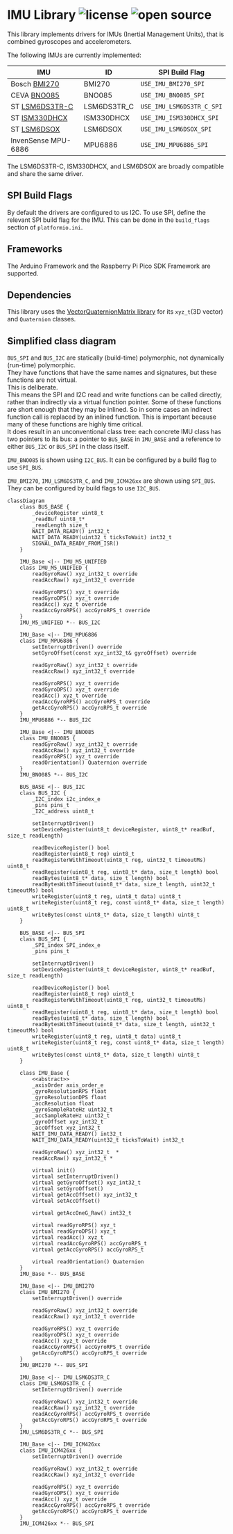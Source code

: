 # IMU Library ![license](https://img.shields.io/badge/license-MIT-green) ![open source](https://badgen.net/badge/open/source/blue?icon=github)

This library implements drivers for IMUs (Inertial Management Units), that is combined gyroscopes and accelerometers.

The following IMUs are currently implemented:

| IMU                                                                                  | ID          | SPI Build Flag            |
| -------------------------------------------------------------------------------------| ----------- | ------------------------- |
| Bosch [BMI270](https://www.bosch-sensortec.com/products/motion-sensors/imus/bmi270/) | BMI270      | `USE_IMU_BMI270_SPI`      |
| CEVA [BNO085](https://www.ceva-ip.com/product/bno-9-axis-imu/)                       | BNO085      | `USE_IMU_BNO085_SPI`      |
| ST [LSM6DS3TR-C](https://www.st.com/en/mems-and-sensors/lsm6ds3tr-c.html)            | LSM6DS3TR_C | `USE_IMU_LSM6DS3TR_C_SPI` |
| ST [ISM330DHCX](https://www.st.com/en/mems-and-sensors/ism330dhcx.html)              | ISM330DHCX  | `USE_IMU_ISM330DHCX_SPI`  |
| ST [LSM6DSOX](https://www.st.com/en/mems-and-sensors/lsm6dsox.html)                  | LSM6DSOX    | `USE_IMU_LSM6DSOX_SPI`        |
| InvenSense MPU-6886                                                                  | MPU6886     | `USE_IMU_MPU6886_SPI`     |

The LSM6DS3TR-C, ISM330DHCX, and LSM6DSOX are broadly compatible and share the same driver.

## SPI Build Flags

By default the drivers are configured to us I2C. To use SPI, define the relevant SPI build flag for the IMU. This can be done in the `build_flags` section of `platformio.ini`.

## Frameworks

The Arduino Framework and the Raspberry Pi Pico SDK Framework are supported.

## Dependencies

This library uses the [VectorQuaternionMatrix library](https://github.com/martinbudden/Library-VectorQuaternionMatrix)
for its `xyz_t`(3D vector) and `Quaternion` classes.

## Simplified class diagram

`BUS_SPI` and `BUS_I2C` are statically (build-time) polymorphic, not dynamically (run-time) polymorphic.<br>
They have functions that have the same names and signatures, but these functions are not virtual.<br>
This is deliberate.<br>
This means the SPI and I2C read and write functions can be called directly, rather than indirectly via a virtual function pointer.
Some of these functions are short enough that they may be inlined. So in some cases an indirect function call is replaced by an
inlined function. This is important because many of these functions are highly time critical.<br>
It does result in an unconventional class tree: each concrete IMU class has two pointers to its bus: a pointer to `BUS_BASE` in `IMU_BASE`
and a reference to either `BUS_I2C` or `BUS_SPI` in the class itself.

`IMU_BNO085` is shown using `I2C_BUS`. It can be configured by a build flag to use `SPI_BUS`.

`IMU_BMI270`, `IMU_LSM6DS3TR_C`, and `IMU_ICM426xx` are shown using `SPI_BUS`. They can be configured by build flags to use `I2C_BUS`.

```mermaid
classDiagram
    class BUS_BASE {
        _deviceRegister uint8_t
        _readBuf uint8_t*
        _readLength size_t
        WAIT_DATA_READY() int32_t
        WAIT_DATA_READY(uint32_t ticksToWait) int32_t
        SIGNAL_DATA_READY_FROM_ISR()
    }

    IMU_Base <|-- IMU_M5_UNIFIED
    class IMU_M5_UNIFIED {
        readGyroRaw() xyz_int32_t override
        readAccRaw() xyz_int32_t override

        readGyroRPS() xyz_t override
        readGyroDPS() xyz_t override
        readAcc() xyz_t override
        readAccGyroRPS() accGyroRPS_t override
    }
    IMU_M5_UNIFIED *-- BUS_I2C

    IMU_Base <|-- IMU_MPU6886
    class IMU_MPU6886 {
        setInterruptDriven() override
        setGyroOffset(const xyz_int32_t& gyroOffset) override

        readGyroRaw() xyz_int32_t override
        readAccRaw() xyz_int32_t override

        readGyroRPS() xyz_t override
        readGyroDPS() xyz_t override
        readAcc() xyz_t override
        readAccGyroRPS() accGyroRPS_t override
        getAccGyroRPS() accGyroRPS_t override
    }
    IMU_MPU6886 *-- BUS_I2C

    IMU_Base <|-- IMU_BNO085
    class IMU_BNO085 {
        readGyroRaw() xyz_int32_t override
        readAccRaw() xyz_int32_t override
        readGyroRPS() xyz_t override
        readOrientation() Quaternion override
    }
    IMU_BNO085 *-- BUS_I2C

    BUS_BASE <|-- BUS_I2C
    class BUS_I2C {
        _I2C_index i2c_index_e
        _pins pins_t
        _I2C_address uint8_t

        setInterruptDriven()
        setDeviceRegister(uint8_t deviceRegister, uint8_t* readBuf, size_t readLength)

        readDeviceRegister() bool
        readRegister(uint8_t reg) uint8_t
        readRegisterWithTimeout(uint8_t reg, uint32_t timeoutMs) uint8_t
        readRegister(uint8_t reg, uint8_t* data, size_t length) bool
        readBytes(uint8_t* data, size_t length) bool
        readBytesWithTimeout(uint8_t* data, size_t length, uint32_t timeoutMs) bool
        writeRegister(uint8_t reg, uint8_t data) uint8_t
        writeRegister(uint8_t reg, const uint8_t* data, size_t length) uint8_t
        writeBytes(const uint8_t* data, size_t length) uint8_t
    }

    BUS_BASE <|-- BUS_SPI
    class BUS_SPI {
        _SPI_index SPI_index_e
        _pins pins_t

        setInterruptDriven()
        setDeviceRegister(uint8_t deviceRegister, uint8_t* readBuf, size_t readLength)

        readDeviceRegister() bool
        readRegister(uint8_t reg) uint8_t
        readRegisterWithTimeout(uint8_t reg, uint32_t timeoutMs) uint8_t
        readRegister(uint8_t reg, uint8_t* data, size_t length) bool
        readBytes(uint8_t* data, size_t length) bool
        readBytesWithTimeout(uint8_t* data, size_t length, uint32_t timeoutMs) bool
        writeRegister(uint8_t reg, uint8_t data) uint8_t
        writeRegister(uint8_t reg, const uint8_t* data, size_t length) uint8_t
        writeBytes(const uint8_t* data, size_t length) uint8_t
    }

    class IMU_Base {
        <<abstract>>
        _axisOrder axis_order_e
        _gyroResolutionRPS float
        _gyroResolutionDPS float
        _accResolution float
        _gyroSampleRateHz uint32_t
        _accSampleRateHz uint32_t
        _gyroOffset xyz_int32_t
        _accOffset xyz_int32_t
        WAIT_IMU_DATA_READY() int32_t
        WAIT_IMU_DATA_READY(uint32_t ticksToWait) int32_t

        readGyroRaw() xyz_int32_t  *
        readAccRaw() xyz_int32_t *

        virtual init()
        virtual setInterruptDriven()
        virtual getGyroOffset() xyz_int32_t
        virtual setGyroOffset()
        virtual getAccOffset() xyz_int32_t
        virtual setAccOffset()

        virtual getAccOneG_Raw() int32_t

        virtual readGyroRPS() xyz_t
        virtual readGyroDPS() xyz_t
        virtual readAcc() xyz_t
        virtual readAccGyroRPS() accGyroRPS_t
        virtual getAccGyroRPS() accGyroRPS_t

        virtual readOrientation() Quaternion
    }
    IMU_Base *-- BUS_BASE

    IMU_Base <|-- IMU_BMI270
    class IMU_BMI270 {
        setInterruptDriven() override

        readGyroRaw() xyz_int32_t override
        readAccRaw() xyz_int32_t override

        readGyroRPS() xyz_t override
        readGyroDPS() xyz_t override
        readAcc() xyz_t override
        readAccGyroRPS() accGyroRPS_t override
        getAccGyroRPS() accGyroRPS_t override
    }
    IMU_BMI270 *-- BUS_SPI

    IMU_Base <|-- IMU_LSM6DS3TR_C
    class IMU_LSM6DS3TR_C {
        setInterruptDriven() override

        readGyroRaw() xyz_int32_t override
        readAccRaw() xyz_int32_t override
        readAccGyroRPS() accGyroRPS_t override
        getAccGyroRPS() accGyroRPS_t override
    }
    IMU_LSM6DS3TR_C *-- BUS_SPI

    IMU_Base <|-- IMU_ICM426xx
    class IMU_ICM426xx {
        setInterruptDriven() override

        readGyroRaw() xyz_int32_t override
        readAccRaw() xyz_int32_t override

        readGyroRPS() xyz_t override
        readGyroDPS() xyz_t override
        readAcc() xyz_t override
        readAccGyroRPS() accGyroRPS_t override
        getAccGyroRPS() accGyroRPS_t override
    }
    IMU_ICM426xx *-- BUS_SPI
```

